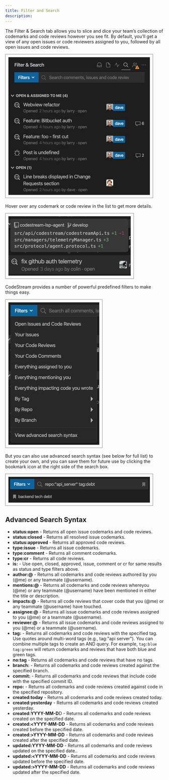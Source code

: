 ```yaml
---
title: Filter and Search
description: 
---
```


The Filter & Search tab allows you to slice and dice your team’s collection of
codemarks and code reviews however you see fit. By default, you’ll get a view of
any open issues or code reviewers assigned to you, followed by all open issues
and code reviews.

![Filter and Search](../assets/images/FilterAndSearch1.png)

Hover over any codemark or code review in the list to get more details.

![Hover for Details](../assets/images/SearchHover.png)

CodeStream provides a number of powerful predefined filters to make things easy.

![Hover for Details](../assets/images/Filters.png)

But you can also use advanced search syntax (see below for full list) to create
your own, and you can save them for future use by clicking the bookmark icon at
the right side of the search box.

![Hover for Details](../assets/images/SavedFilter.png)

## Advanced Search Syntax

- **status:open** - Returns all open issue codemarks and code reviews.
- **status:closed** - Returns all resolved issue codemarks.
- **status:approved** - Returns all approved code reviews.
- **type:issue** - Returns all issue codemarks.
- **type:comment** - Returns all comment codemarks.
- **type:cr** - Returns all code reviews.
- **is:** - Use open, closed, approved, issue, comment or cr for same results as status and type filters above.
- **author:@** - Returns all codemarks and code reviews authored by you (@me) or any teammate (@username).
- **mentions:@** - Returns all codemarks and code reviews whereyou (@me) or any teammate (@username) have been mentioned in either the title or description.
- **impacts:@** - Returns all code reviews that cover code that you (@me) or any teammate (@username) have touched.
- **assignee:@** - Returns all issue codemarks and code reviews assigned to you (@me) or a teammate (@username).
- **reviewer:@** - Returns all issue codemarks and code reviews assigned to you (@me) or a teammate (@username).
- **tag:** - Returns all codemarks and code reviews with the specified tag. Use quotes around multi-word tags (e.g., tag:"api server"). You can combine multiple tags to create an AND query. For example, `tag:blue tag:green` will return codemarks and reviews that have both blue and green tags.
- **no:tag** - Returns all codemarks and code reviews that have no tags.
- **branch:** - Returns all codemarks and code reviews created against the specified branch.
- **commit:** - Returns all codemarks and code reviews that include code with the specified commit ID.
- **repo:** - Returns all codemarks and code reviews created against code in the specified repository.
- **created:today** - Returns all codemarks and code reviews created today.
- **created:yesterday** - Returns all codemarks and code reviews created yesterday.
- **created:YYYY-MM-D**D - Returns all codemarks and code reviews created on the specified date.
- **created:<YYYY-MM-DD** - Returns all codemarks and code reviews created before the specified date.
- **created:>YYYY-MM-DD** - Returns all codemarks and code reviews created after the specified date.
- **updated:YYYY-MM-DD** - Returns all codemarks and code reviews updated on the specified date..
- **updated:<YYYY-MM-DD** - Returns all codemarks and code reviews updated before the specified date.
- **updated:>YYYY-MM-DD** - Returns all codemarks and code reviews updated after the specified date.
